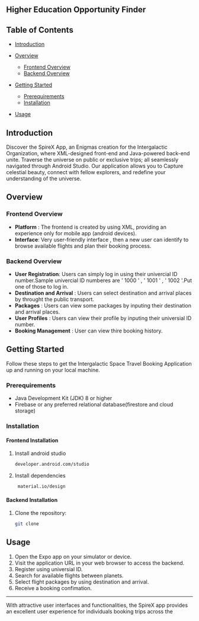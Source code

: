## Higher Education Opportunity Finder

## Table of Contents

- [Introduction](#introduction)
- [Overview](#overview)

   - [Frontend Overview](#frontend-overview)
   - [Backend Overview](#backend-overview)

- [Getting Started](#getting-started)

   - [Prerequirements](#prerequirements)
   - [Installation](#installation)

- [Usage](#usage)

## Introduction

Discover the SpireX App, an Enigmas creation for the Intergalactic Organization, where XML-designed front-end and Java-powered back-end unite. Traverse the universe on public or exclusive trips; all seamlessly navigated through Android Studio. Our application allows you to  Capture celestial beauty, connect with fellow explorers, and redefine your understanding of the universe.

## Overview

### Frontend Overview

- **Platform** :  The frontend is created by using XML, providing an experience only for mobile app (android devices).
- **Interface**:  Very user-friendly interface , then a new  user can identify to browse available flights and plan their booking process.

### Backend Overview

- **User Registration**: Users can simply log in using their univercial ID number.Sample univercial ID numberes are ' 1000 ' , ' 1001 ' , ' 1002 '.Put one of those to log in.
- **Destination and Arrival** : Users can select destination and arrival places by throught the public transport.
- **Packages** : Users can view some packages by inputing their destination and arrival places.
- **User Profiles** : Users can view their profile by inputing their universial ID number.
- **Booking Management** : User can view thire booking history.

## Getting Started

Follow these steps to get the Intergalactic Space Travel Booking Application up and running on your local machine.

### Prerequirements

- Java Development Kit (JDK) 8 or higher
- Firebase or any preferred relational database(firestore and cloud storage)

### Installation

#### Frontend Installation

1. Install android studio
    ```bash
   developer.android.com/studio

2. Install dependencies

   ```bash
    material.io/design

#### Backend Installation

1. Clone the repository:

   ```bash
   git clone  
   
## Usage

1. Open the Expo app on your simulator or device.
2. Visit the application URL in your web browser to access the backend.
3. Register using universial ID.
4. Search for available flights between planets.
5. Select flight packages by using destination and arrival.
6. Receive a booking confimation.

---

With attractive user interfaces and functionalities, the SpireX app provides an excellent user experience for individuals booking trips across the 
